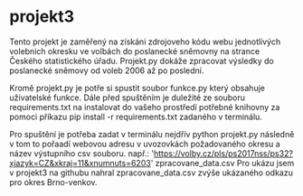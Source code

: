 # projekt3

Tento projekt je zaměřený na získáni zdrojoveho kódu webu jednotlivých volebnich okresku ve volbách do poslanecké sněmovny na strance Českého statistického úřadu. Projekt.py dokáže zpracovat výsledky do poslanecké sněmovy od voleb 2006 až po poslední.

Kromě projekt.py je potře si spustit soubor funkce.py který obsahuje uživatelské funkce. Dále před spuštěním je duležité ze souboru requirements.txt na instalovat do vašeho prostředí potřebné knihovny za pomoci příkazu pip install -r requirements.txt zadaného v terminálu.

Pro spuštění  je potřeba zadat v terminálu nejdřív python projekt.py následně v tom to pořaadí webovou adresu v uvozovkách požadovaného okresu a název výstupního csv souboru.
např.: 'https://volby.cz/pls/ps2017nss/ps32?xjazyk=CZ&xkraj=11&xnumnuts=6203' zpracovane_data.csv
Pro ukázu jsem v projekt3 na githubu nahral zpracovane_data.csv zvýše ukázaného odkazu pro okres Brno-venkov.

